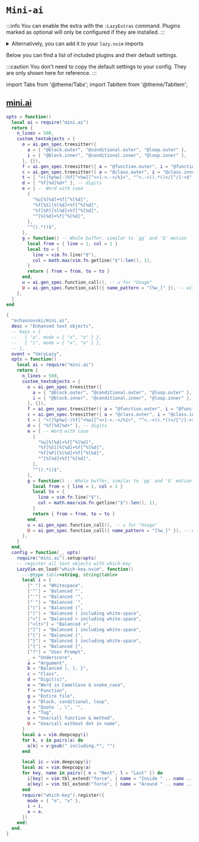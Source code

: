 # `Mini-ai`

<!-- plugins:start -->

:::info
You can enable the extra with the `:LazyExtras` command.
Plugins marked as optional will only be configured if they are installed.
:::

<details>
<summary>Alternatively, you can add it to your <code>lazy.nvim</code> imports</summary>

```lua title="lua/config/lazy.lua" {4}
require("lazy").setup({
  spec = {
    { "LazyVim/LazyVim", import = "lazyvim.plugins" },
    { import = "lazyvim.plugins.extras.coding.mini-ai" },
    { import = "plugins" },
  },
})
```

</details>

Below you can find a list of included plugins and their default settings.

:::caution
You don't need to copy the default settings to your config.
They are only shown here for reference.
:::

import Tabs from '@theme/Tabs';
import TabItem from '@theme/TabItem';

## [mini.ai](https://github.com/echasnovski/mini.ai)

<Tabs>

<TabItem value="opts" label="Options">

```lua
opts = function()
  local ai = require("mini.ai")
  return {
    n_lines = 500,
    custom_textobjects = {
      o = ai.gen_spec.treesitter({
        a = { "@block.outer", "@conditional.outer", "@loop.outer" },
        i = { "@block.inner", "@conditional.inner", "@loop.inner" },
      }, {}),
      f = ai.gen_spec.treesitter({ a = "@function.outer", i = "@function.inner" }, {}),
      c = ai.gen_spec.treesitter({ a = "@class.outer", i = "@class.inner" }, {}),
      t = { "<([%p%w]-)%f[^<%w][^<>]->.-</%1>", "^<.->().*()</[^/]->$" },
      d = { "%f[%d]%d+" }, -- digits
      e = { -- Word with case
        {
          "%u[%l%d]+%f[^%l%d]",
          "%f[%S][%l%d]+%f[^%l%d]",
          "%f[%P][%l%d]+%f[^%l%d]",
          "^[%l%d]+%f[^%l%d]",
        },
        "^().*()$",
      },
      g = function() -- Whole buffer, similar to `gg` and 'G' motion
        local from = { line = 1, col = 1 }
        local to = {
          line = vim.fn.line("$"),
          col = math.max(vim.fn.getline("$"):len(), 1),
        }
        return { from = from, to = to }
      end,
      u = ai.gen_spec.function_call(), -- u for "Usage"
      U = ai.gen_spec.function_call({ name_pattern = "[%w_]" }), -- without dot in function name
    },
  }
end
```

</TabItem>


<TabItem value="code" label="Full Spec">

```lua
{
  "echasnovski/mini.ai",
  desc = "Enhanced text objects",
  -- keys = {
  --   { "a", mode = { "x", "o" } },
  --   { "i", mode = { "x", "o" } },
  -- },
  event = "VeryLazy",
  opts = function()
    local ai = require("mini.ai")
    return {
      n_lines = 500,
      custom_textobjects = {
        o = ai.gen_spec.treesitter({
          a = { "@block.outer", "@conditional.outer", "@loop.outer" },
          i = { "@block.inner", "@conditional.inner", "@loop.inner" },
        }, {}),
        f = ai.gen_spec.treesitter({ a = "@function.outer", i = "@function.inner" }, {}),
        c = ai.gen_spec.treesitter({ a = "@class.outer", i = "@class.inner" }, {}),
        t = { "<([%p%w]-)%f[^<%w][^<>]->.-</%1>", "^<.->().*()</[^/]->$" },
        d = { "%f[%d]%d+" }, -- digits
        e = { -- Word with case
          {
            "%u[%l%d]+%f[^%l%d]",
            "%f[%S][%l%d]+%f[^%l%d]",
            "%f[%P][%l%d]+%f[^%l%d]",
            "^[%l%d]+%f[^%l%d]",
          },
          "^().*()$",
        },
        g = function() -- Whole buffer, similar to `gg` and 'G' motion
          local from = { line = 1, col = 1 }
          local to = {
            line = vim.fn.line("$"),
            col = math.max(vim.fn.getline("$"):len(), 1),
          }
          return { from = from, to = to }
        end,
        u = ai.gen_spec.function_call(), -- u for "Usage"
        U = ai.gen_spec.function_call({ name_pattern = "[%w_]" }), -- without dot in function name
      },
    }
  end,
  config = function(_, opts)
    require("mini.ai").setup(opts)
    -- register all text objects with which-key
    LazyVim.on_load("which-key.nvim", function()
      ---@type table<string, string|table>
      local i = {
        [" "] = "Whitespace",
        ['"'] = 'Balanced "',
        ["'"] = "Balanced '",
        ["`"] = "Balanced `",
        ["("] = "Balanced (",
        [")"] = "Balanced ) including white-space",
        [">"] = "Balanced > including white-space",
        ["<lt>"] = "Balanced <",
        ["]"] = "Balanced ] including white-space",
        ["["] = "Balanced [",
        ["}"] = "Balanced } including white-space",
        ["{"] = "Balanced {",
        ["?"] = "User Prompt",
        _ = "Underscore",
        a = "Argument",
        b = "Balanced ), ], }",
        c = "Class",
        d = "Digit(s)",
        e = "Word in CamelCase & snake_case",
        f = "Function",
        g = "Entire file",
        o = "Block, conditional, loop",
        q = "Quote `, \", '",
        t = "Tag",
        u = "Use/call function & method",
        U = "Use/call without dot in name",
      }
      local a = vim.deepcopy(i)
      for k, v in pairs(a) do
        a[k] = v:gsub(" including.*", "")
      end

      local ic = vim.deepcopy(i)
      local ac = vim.deepcopy(a)
      for key, name in pairs({ n = "Next", l = "Last" }) do
        i[key] = vim.tbl_extend("force", { name = "Inside " .. name .. " textobject" }, ic)
        a[key] = vim.tbl_extend("force", { name = "Around " .. name .. " textobject" }, ac)
      end
      require("which-key").register({
        mode = { "o", "x" },
        i = i,
        a = a,
      })
    end)
  end,
}
```

</TabItem>

</Tabs>

<!-- plugins:end -->

